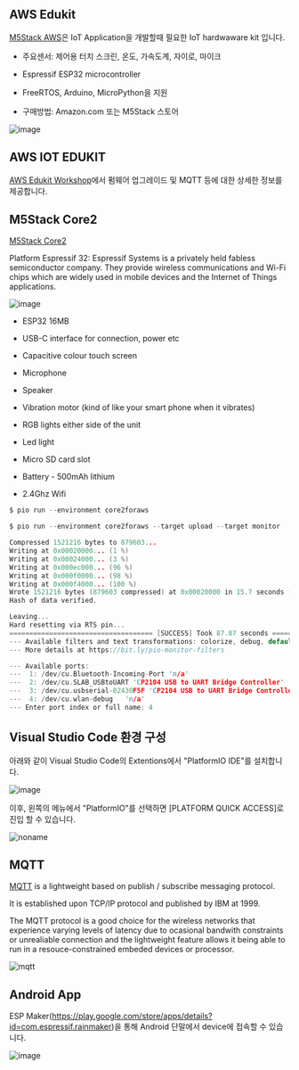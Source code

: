 ## AWS Edukit

[M5Stack AWS](https://aws.amazon.com/ko/about-aws/whats-new/2020/12/introducing-aws-iot-edukit/)은 IoT Application을 개발할때 필요한 IoT hardwaware kit 입니다. 

- 주요센서: 제어용 터치 스크린, 온도, 가속도계, 자이로, 마이크

- Espressif ESP32 microcontroller 

- FreeRTOS, Arduino, MicroPython을 지원

- 구매방법: Amazon.com 또는 M5Stack 스토어

![image](https://user-images.githubusercontent.com/52392004/169607592-5604d6c9-743f-4f55-8a30-8e4aa7b1881e.png)


## AWS IOT EDUKIT

[AWS Edukit Workshop](https://edukit.workshop.aws/en/)에서 펌웨어 업그레이드 및 MQTT 등에 대한 상세한 정보를 제공합니다. 





## M5Stack Core2
[M5Stack Core2](https://docs.platformio.org/en/latest/boards/espressif32/m5stack-core2.html?utm_source=platformio&utm_medium=piohome)

Platform Espressif 32: Espressif Systems is a privately held fabless semiconductor company. They provide wireless communications and Wi-Fi chips which are widely used in mobile devices and the Internet of Things applications.

![image](https://user-images.githubusercontent.com/52392004/169607434-d96325e0-1cd9-432f-91eb-bc2cfbd9cf82.png)


* ESP32 16MB

* USB-C interface for connection, power etc

* Capacitive colour touch screen

* Microphone

* Speaker

* Vibration motor (kind of like your smart phone when it vibrates)

* RGB lights either side of the unit

* Led light

* Micro SD card slot

* Battery - 500mAh lithium

* 2.4Ghz Wifi


```c
$ pio run --environment core2foraws

$ pio run --environment core2foraws --target upload --target monitor

Compressed 1521216 bytes to 879603...
Writing at 0x00020000... (1 %)
Writing at 0x00024000... (3 %)
Writing at 0x000ec000... (96 %)
Writing at 0x000f0000... (98 %)
Writing at 0x000f4000... (100 %)
Wrote 1521216 bytes (879603 compressed) at 0x00020000 in 15.7 seconds (effective 777.4 kbit/s)...
Hash of data verified.

Leaving...
Hard resetting via RTS pin...
==================================== [SUCCESS] Took 87.87 seconds ====================================
--- Available filters and text transformations: colorize, debug, default, direct, esp32_exception_decoder, hexlify, log2file, nocontrol, printable, send_on_enter, time
--- More details at https://bit.ly/pio-monitor-filters

--- Available ports:
---  1: /dev/cu.Bluetooth-Incoming-Port 'n/a'
---  2: /dev/cu.SLAB_USBtoUART 'CP2104 USB to UART Bridge Controller'
---  3: /dev/cu.usbserial-02430F5F 'CP2104 USB to UART Bridge Controller'
---  4: /dev/cu.wlan-debug   'n/a'
--- Enter port index or full name: 4
```  

## Visual Studio Code 환경 구성 

아래와 같이 Visual Studio Code의 Extentions에서 "PlatformIO IDE"를 설치합니다. 

![image](https://user-images.githubusercontent.com/52392004/169671706-b232090b-0c1a-4f8c-b31c-5f732729c48d.png)

이후, 왼쪽의 메뉴에서 "PlatformIO"를 선택하면 [PLATFORM QUICK ACCESS]로 진입 할 수 있습니다.

![noname](https://user-images.githubusercontent.com/52392004/169671783-b558e864-78ee-40f9-957a-50490050ad31.png)





## MQTT

[MQTT](https://github.com/kyopark2014/IoT-Core-Contents/blob/main/mqtt.md) is a lightweight based on publish / subscribe messaging protocol.

It is established upon TCP/IP protocol and published by IBM at 1999.

The MQTT protocol is a good choice for the wireless networks that experience varying levels of latency due to ocasional bandwith constraints or unrealiable connection and the lightweight feature allows it being able to run in a resouce-constrained embeded devices or processor.

![mqtt](https://user-images.githubusercontent.com/52392004/169608426-054b8204-94f6-4e34-af77-a57974e39a7c.png)


## Android App

ESP Maker(https://play.google.com/store/apps/details?id=com.espressif.rainmaker)을 통해 Android 단말에서 device에 접속할 수 있습니다.

![image](https://user-images.githubusercontent.com/52392004/169607992-ad91bd7c-af2b-419f-8a25-c51dd85e74e6.png)
